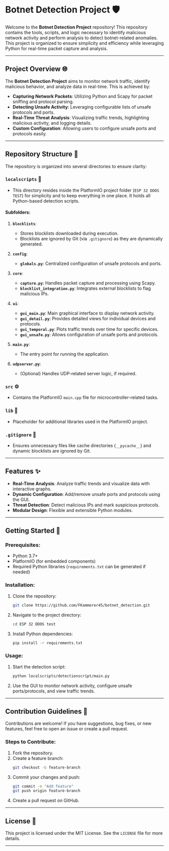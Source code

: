
# Botnet Detection Project 🛡️

Welcome to the **Botnet Detection Project** repository! This repository contains the tools, scripts, and logic necessary to identify malicious network activity and perform analysis to detect botnet-related anomalies. This project is organized to ensure simplicity and efficiency while leveraging Python for real-time packet capture and analysis.

---

## Project Overview 🌐

The **Botnet Detection Project** aims to monitor network traffic, identify malicious behavior, and analyze data in real-time. This is achieved by:

- **Capturing Network Packets**: Utilizing Python and Scapy for packet sniffing and protocol parsing.
- **Detecting Unsafe Activity**: Leveraging configurable lists of unsafe protocols and ports.
- **Real-Time Threat Analysis**: Visualizing traffic trends, highlighting malicious activity, and logging details.
- **Custom Configuration**: Allowing users to configure unsafe ports and protocols easily.

---

## Repository Structure 📂

The repository is organized into several directories to ensure clarity:

### `localscripts` 📜
- This directory resides inside the PlatformIO project folder (`ESP 32 DDOS TEST`) for simplicity and to keep everything in one place. It holds all Python-based detection scripts.

#### Subfolders:

1. **`blocklists`**:
   - Stores blocklists downloaded during execution.
   - Blocklists are ignored by Git (via `.gitignore`) as they are dynamically generated.

2. **`config`**:
   - **`globals.py`**: Centralized configuration of unsafe protocols and ports.

3. **`core`**:
   - **`capture.py`**: Handles packet capture and processing using Scapy.
   - **`blocklist_integration.py`**: Integrates external blocklists to flag malicious IPs.

4. **`ui`**:
   - **`gui_main.py`**: Main graphical interface to display network activity.
   - **`gui_detail.py`**: Provides detailed views for individual devices and protocols.
   - **`gui_temporal.py`**: Plots traffic trends over time for specific devices.
   - **`gui_unsafe.py`**: Allows configuration of unsafe ports and protocols.

5. **`main.py`**:
   - The entry point for running the application.

6. **`udpserver.py`**:
   - (Optional) Handles UDP-related server logic, if required.

### `src` ⚙️
- Contains the PlatformIO `main.cpp` file for microcontroller-related tasks. 

### `lib` 📘
- Placeholder for additional libraries used in the PlatformIO project.

### `.gitignore` 🛑
- Ensures unnecessary files like cache directories (`__pycache__`) and dynamic blocklists are ignored by Git.

---

## Features ✨

- **Real-Time Analysis**: Analyze traffic trends and visualize data with interactive graphs.
- **Dynamic Configuration**: Add/remove unsafe ports and protocols using the GUI.
- **Threat Detection**: Detect malicious IPs and mark suspicious protocols.
- **Modular Design**: Flexible and extensible Python modules.

---

## Getting Started 🚀

### Prerequisites:
- Python 3.7+
- PlatformIO (for embedded components)
- Required Python libraries (`requirements.txt` can be generated if needed)

### Installation:
1. Clone the repository:
   ```bash
   git clone https://github.com/FKammerer45/botnet_detection.git
   ```
2. Navigate to the project directory:
   ```bash
   cd ESP 32 DDOS test
   ```
3. Install Python dependencies:
   ```bash
   pip install -r requirements.txt
   ```

### Usage:
1. Start the detection script:
   ```bash
   python localscripts/detectionscript/main.py
   ```
2. Use the GUI to monitor network activity, configure unsafe ports/protocols, and view traffic trends.

---

## Contribution Guidelines 🤝

Contributions are welcome! If you have suggestions, bug fixes, or new features, feel free to open an issue or create a pull request.

### Steps to Contribute:
1. Fork the repository.
2. Create a feature branch:
   ```bash
   git checkout -b feature-branch
   ```
3. Commit your changes and push:
   ```bash
   git commit -m "Add feature"
   git push origin feature-branch
   ```
4. Create a pull request on GitHub.

---

## License 📄

This project is licensed under the MIT License. See the `LICENSE` file for more details.

---
